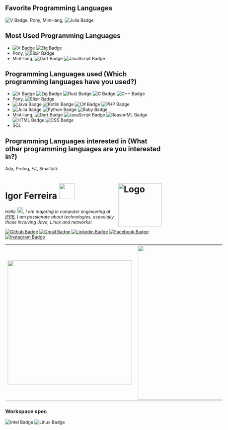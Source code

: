 ## Favorite Programming Languages
![V Badge](https://img.shields.io/badge/V-%23ED8B00.svg?&style=for-the-badge&logo=V), Pony, Mint-lang, ![Julia Badge](https://img.shields.io/badge/Julia-%23ED8B00.svg?&style=for-the-badge&logo=julia)

## Most Used Programming Languages
- ![V Badge](https://img.shields.io/badge/V-%23ED8B00.svg?&style=for-the-badge&logo=V) ![Zig Badge](https://img.shields.io/badge/Zig-%23ED8B00.svg?&style=for-the-badge&logo=zig)
- Pony, ![Elixir Badge](https://img.shields.io/badge/Elixir-%23ED8B00.svg?&style=for-the-badge&logo=Elixir)
- Mint-lang, ![Dart Badge](https://img.shields.io/badge/Dart-%23ED8B00.svg?&style=for-the-badge&logo=dart) ![JavaScript Badge](https://img.shields.io/badge/JavaScript-%23ED8B00.svg?&style=for-the-badge&logo=JavaScript)

## Programming Languages used (Which programming languages have you used?)
- ![V Badge](https://img.shields.io/badge/V-%23ED8B00.svg?&style=for-the-badge&logo=v) ![Zig Badge](https://img.shields.io/badge/Zig-%23ED8B00.svg?&style=for-the-badge&logo=zig) ![Rust Badge](https://img.shields.io/badge/Rust-%23ED8B00.svg?&style=for-the-badge&logo=rust) ![C Badge](https://img.shields.io/badge/c%20-%2300599C.svg?&style=for-the-badge&logo=c&logoColor=white) ![C++ Badge](https://img.shields.io/badge/C++-%23ED8B00.svg?&style=for-the-badge&logo=Cplusplus)
- Pony, ![Elixir Badge](https://img.shields.io/badge/Elixir-%23ED8B00.svg?&style=for-the-badge&logo=Elixir)
- ![Java Badge](https://img.shields.io/badge/java-%23ED8B00.svg?&style=for-the-badge&logo=java&logoColor=white) ![Kotlin Badge](https://img.shields.io/badge/Kotlin-%23ED8B00.svg?&style=for-the-badge&logo=Kotlin) ![C# Badge](https://img.shields.io/badge/C\#-%23ED8B00.svg?&style=for-the-badge&logo=C#) ![PHP Badge](https://img.shields.io/badge/PHP-%23ED8B00.svg?&style=for-the-badge&logo=PHP)
- ![Julia Badge](https://img.shields.io/badge/Julia-%23ED8B00.svg?&style=for-the-badge&logo=julia) ![Python Badge](https://img.shields.io/badge/python%20-%2314354C.svg?&style=for-the-badge&logo=python) ![Ruby Badge](https://img.shields.io/badge/Ruby-%23ED8B00.svg?&style=for-the-badge&logo=ruby)
- Mint-lang, ![Dart Badge](https://img.shields.io/badge/Dart-%23ED8B00.svg?&style=for-the-badge&logo=dart) ![JavaScript Badge](https://img.shields.io/badge/JavaScript-%23ED8B00.svg?&style=for-the-badge&logo=JavaScript) ![ReasonML Badge](https://img.shields.io/badge/ReasonML-%23ED8B00.svg?&style=for-the-badge&logo=Reason) ![HTML Badge](https://img.shields.io/badge/HTML-%23ED8B00.svg?&style=for-the-badge&logo=HTML5) ![CSS Badge](https://img.shields.io/badge/CSS-%23ED8B00.svg?&style=for-the-badge&logo=CSS3)
- SQL

## Programming Languages interested in (What other programming languages are you interested in?)
Ada, Prolog, F#, Smalltalk

<img src="https://media.giphy.com/media/M9gbBd9nbDrOTu1Mqx/giphy.gif" width="140" alt="Logo" align="right" /> Igor Ferreira <img src="https://media.giphy.com/media/VgCDAzcKvsR6OM0uWg/giphy.gif" width="50">
=====

<p><em>Hello <img src="https://media.giphy.com/media/hvRJCLFzcasrR4ia7z/giphy.gif" width="20px">, I am majoring in computer engineering at <a href="https://www.ifpb.edu.br/campinagrande">IFPB</a>, I am passionate about technologies, especially those involving Java, Linux and networks!
</em></p>

[![Github Badge](https://img.shields.io/badge/github-%23100000.svg?&style=for-the-badge&logo=github&logoColor=white&link=mailto:https://github.com/Joshaby)](https://github.com/Joshaby)
[![Gmail Badge](https://img.shields.io/badge/gmail-D14836?&style=for-the-badge&logo=gmail&logoColor=white&link=mailto:josehenriquebrito55@gmail.com)](josehenriquebrito55@gmail.com/)
[![Linkedin Badge](https://img.shields.io/badge/linkedin-%230077B5.svg?&style=for-the-badge&logo=linkedin&logoColor=white&link=mailto:https://www.linkedin.com/in/jos%C3%A9-henrique-azevedo-de-brito-a305761b2/)](https://www.linkedin.com/in/jos%C3%A9-henrique-azevedo-de-brito-a305761b2/)
[![Facebook Badge](https://img.shields.io/badge/facebook-%231877F2.svg?&style=for-the-badge&logo=facebook&logoColor=white&link=mailto:https://www.facebook.com/Joshaby707)](https://www.facebook.com/Joshaby707/)
[![Instagram Badge](https://img.shields.io/badge/instagram-%23E4405F.svg?&style=for-the-badge&logo=instagram&logoColor=white&link=mailto:https://www.instagram.com/josehenrique707/)](https://www.instagram.com/josehenrique707/)

<center>
  <table style="width: 700px; align='right';" >
        <td><img width="400px" align="left" src="https://github-readme-stats.vercel.app/api/top-langs/?username=joshaby&layout=compact" /></td>
        <td><img width="495px" align="left" src="https://github-readme-stats.vercel.app/api?username=joshaby&show_icons=true&bg_color=FFF&text_color=000&title_color=14274e&icon_color=394867" /></td>  
  </table>
</center>

### Workspace spec

![Intel Badge](https://img.shields.io/badge/intel-core%20i5%208th-%230071C5.svg?&style=for-the-badge&logo=intel&logoColor=white)
![Linux Badge](https://img.shields.io/badge/KDE_Neon_5.20-Samsung%20x30%20-%230078D6.svg?&style=for-the-badge&logo=linux&logoColor=white)
